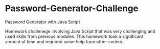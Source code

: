 # Password-Generator-Challenge
Password Generator with Java Script

Homework challenege involving Java Script that was very challenging and used skills from previous modules. This homework took a significant amount of time and 
required some help form other coders. 
